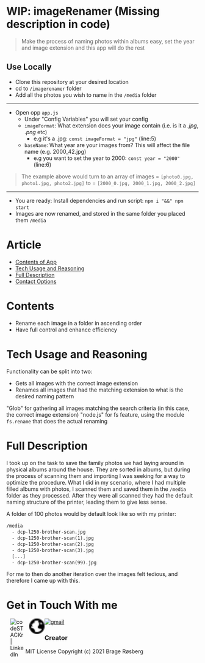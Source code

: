# WIP: imageRenamer (Missing description in code)
> Make the process of naming photos within albums easy, set the year and image extension and this app will do the rest

## Use Locally
- Clone this repository at your desired location
- cd to ```/imagerenamer``` folder
- Add all the photos you wish to name in the ```/media``` folder
____
- Open opp ```app.js```
  - Under "Config Variables" you will set your config
  - ```imageFormat```: What extension does your image contain (i.e. is it a *.jpg*, .*png* etc)
    - e.g it's a .jpg: ```const imageFormat = "jpg"``` (line:5)
  - ```baseName```: What year are your images from? This will affect the file name (e.g. 2000_42.jpg)
    - e.g you want to set the year to 2000: ```const year = "2000"``` (line:6)
 > The example above would turn to an array of images = ```[photo0.jpg, photo1.jpg, photo2.jpg]``` to = ```[2000_0.jpg, 2000_1.jpg, 2000_2.jpg]```
 ___
 - You are ready: Install dependencies and run script: ``` npm i "&&" npm start ```
 - Images are now renamed, and stored in the same folder you placed them ```/media```


# Article
- [Contents of App](#contents)
- [Tech Usage and Reasoning](#tech-usage-and-reasoning)
- [Full Description](#full-description)
- [Contact Options](#get-in-touch-with-me)

# Contents
- Rename each image in a folder in ascending order 
- Have full control and enhance efficiency 

# Tech Usage and Reasoning
Functionality can be split into two: 
- Gets all images with the correct image extension
- Renames all images that had the matching extension to what is the desired naming pattern

"Glob" for gathering all images matching the search criteria (in this case, the correct image extension)
"node.js" for fs feature, using the module ```fs.rename``` that does the actual renaming

# Full Description
I took up on the task to save the family photos we had laying around in physical albums around the house. They are sorted in albums, but during the process of scanning them and importing I was seeking for a way to optimize the procedure.
What I did in my scenario, where I had multiple filled albums with photos, I scanned them and saved them in the ```/media``` folder as they processed. After they were all scanned they had the default naming structure of the printer, leading them to give less sense.

A folder of 100 photos would by default look like so with my printer: 
```
/media
  - dcp-l250-brother-scan.jpg
  - dcp-1250-brother-scan(1).jpg
  - dcp-1250-brother-scan(2).jpg
  - dcp-1250-brother-scan(3).jpg
  [...]
  - dcp-1250-brother-scan(99).jpg
```

For me to then do another iteration over the images felt tedious, and therefore I came up with this.

# Get in Touch With me
[<img align="left" style="margin-left: 10px;" alt="codeSTACKr | LinkedIn" width="40px" src="https://cdn.jsdelivr.net/npm/simple-icons@v3/icons/linkedin.svg" />][linkedin]
[<img align="left" style="margin-left: 10px;" alt="codeSTACKr.com" width="40px" src="https://raw.githubusercontent.com/iconic/open-iconic/master/svg/globe.svg" />][website]
<a href="mailto:bragecontact@gmail.com"><img width="40px" className="homepage__contact" alt="gmail" src="https://i.imgur.com/mo4E0Fb.png"/></a>

### Creator 
MIT License
Copyright (c) 2021 Brage Røsberg

[linkedin]: https://www.linkedin.com/in/brage-rosberg/
[website]: https://www.bragerosberg.com
[androidrepo]: https://github.com/bragerosberg/budget-manager-reactnative
